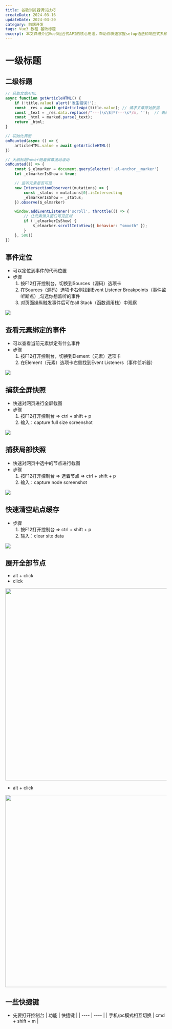```yaml
---
title: 谷歌浏览器调试技巧
createDate: 2024-03-16
updateDate: 2024-03-20
category: 前端开发
tags: Vue3 教程 基础标题
excerpt: 本文详细介绍Vue3组合式API的核心用法，帮助你快速掌握setup语法和响应式系统...
---
```


# 一级标题

## 二级标题

```js
// 获取文章HTML
async function getArticleHTML() {
    if (!title.value) alert('发生错误!');
    const _res = await getArticleApi(title.value); // 请求文章原始数据
    const _text = _res.data.replace(/^---[\s\S]*?---\s*/m, '');  // 去除头部--- ---内的数据
    const _html = marked.parse(_text);
    return _html;
}

// 初始化界面
onMounted(async () => {
    articleHTML.value = await getArticleHTML()
})

// 大纲标题hover随着屏幕滚动滚动
onMounted(() => {
    const $_elmarker = document.querySelector('.el-anchor__marker')
    let _elmarkerIsShow = true;

    // 监听元素是否可见
    new IntersectionObserver((mutations) => {
        const _status = mutations[0].isIntersecting
        _elmarkerIsShow = _status;
    }).observe($_elmarker)

    window.addEventListener('scroll', throttle(() => {
        // 让元素滑入窗口可见区域
        if (!_elmarkerIsShow) {
            $_elmarker.scrollIntoView({ behavior: "smooth" });
        }
    }, 500))
})
```







## 事件定位

- 可以定位到事件的代码位置
- 步骤
  1. 按F12打开控制台，切换到Sources（源码）选项卡
  2. 在Sources（源码）选项卡右侧找到Event Listener Breakpoints（事件监听断点）,勾选你想监听的事件
  3. 对页面操纵触发事件后可在all Stack（函数调用栈）中观察


<img src="https://s1.ax1x.com/2022/05/17/Oh2pKP.jpg" />



## 查看元素绑定的事件

- 可以查看当前元素绑定有什么事件
- 步骤
  1. 按F12打开控制台，切换到Element（元素）选项卡
  2. 在Element（元素）选项卡右侧找到Event Listeners（事件侦听器）


<img src="https://s1.ax1x.com/2022/05/17/Oh2rPH.jpg" />

## 捕获全屏快照
- 快速对网页进行全屏截图
- 步骤
  1. 按F12打开控制台 => ctrl + shift + p 
  2. 输入：capture full size screenshot


<img src="https://s1.ax1x.com/2022/05/17/OIKdvq.jpg" />

## 捕获局部快照
- 快速对网页中选中的节点进行截图
- 步骤
  1. 按F12打开控制台 => 选着节点 => ctrl + shift + p 
  2. 输入：capture node screenshot


<img src="https://s1.ax1x.com/2022/05/17/OIMpdS.jpg" />

## 快速清空站点缓存
- 步骤
  1. 按F12打开控制台 => ctrl + shift + p 
  2. 输入：clear site data


<img src="https://s1.ax1x.com/2022/05/17/OIQZpd.jpg" />

## 展开全部节点
- alt + click
- click

<img width="600" src="https://s1.ax1x.com/2022/05/17/OIlkD0.jpg" />

- alt + click

<img width="600" src="https://s1.ax1x.com/2022/05/17/OIlFuq.jpg" />

## 一些快捷键
- 先要打开控制台
|  功能  |  快捷键  |
|  ----  | ----  |
| 手机/pc模式相互切换  | cmd + shift + m |

